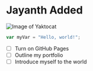 # Jayanth Added

![Image of Yaktocat](https://octodex.github.com/images/yaktocat.png)


``` javascript
var myVar = "Hello, world!";
```


- [ ] Turn on GitHub Pages
- [ ] Outline my portfolio
- [ ] Introduce myself to the world

